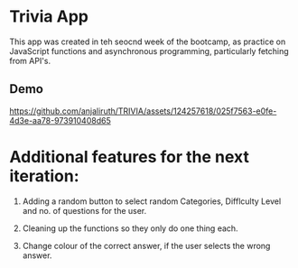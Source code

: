 # Trivia App
This app was created in teh seocnd week of the bootcamp, as practice on JavaScript functions and asynchronous programming, 
particularly fetching from API's. 


## Demo



https://github.com/anjaliruth/TRIVIA/assets/124257618/025f7563-e0fe-4d3e-aa78-973910408d65



# Additional features for the next iteration: 

1. Adding a random button to select random Categories, Difflculty Level and no. of questions for the user.

2. Cleaning up the functions so they only do one thing each. 

3. Change colour of the correct answer, if the user selects the wrong answer. 
